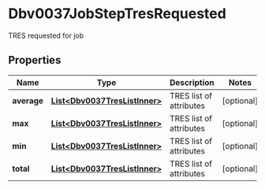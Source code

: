 

# Dbv0037JobStepTresRequested

TRES requested for job

## Properties

| Name | Type | Description | Notes |
|------------ | ------------- | ------------- | -------------|
|**average** | [**List&lt;Dbv0037TresListInner&gt;**](Dbv0037TresListInner.md) | TRES list of attributes |  [optional] |
|**max** | [**List&lt;Dbv0037TresListInner&gt;**](Dbv0037TresListInner.md) | TRES list of attributes |  [optional] |
|**min** | [**List&lt;Dbv0037TresListInner&gt;**](Dbv0037TresListInner.md) | TRES list of attributes |  [optional] |
|**total** | [**List&lt;Dbv0037TresListInner&gt;**](Dbv0037TresListInner.md) | TRES list of attributes |  [optional] |



